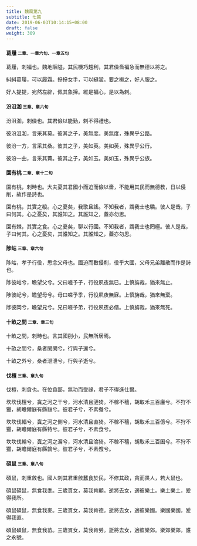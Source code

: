 ```yaml
---
title: 魏風第九
subtitle: 七篇
date: 2019-06-03T10:14:15+08:00
draft: false
weight: 309
---
```



<h4 id="9.1">葛屨 <small>二章、一章六句、一章五句</small></h4>

<div class="alert alert-dark" role="alert">
  葛屨，刺褊也。魏地陿隘，其民機巧趨利，其君儉嗇褊急而無德以將之。
</div>

<p id="9.1.1">糾糾葛屨，可以履霜。摻摻女手，可以縫裳。要之襋之，好人服之。</p>
<p id="9.1.2">好人提提，宛然左辟，佩其象揥。維是褊心，是以為刺。</p>

<h4 id="9.2">汾沮洳 <small>三章、章六句</small></h4>

<div class="alert alert-dark" role="alert">
  汾沮洳，刺儉也。其君儉以能勤，刺不得禮也。
</div>

<p id="9.2.1">彼汾沮洳，言采其莫。彼其之子，美無度。美無度，殊異乎公路。</p>
<p id="9.2.2">彼汾一方，言采其桑。彼其之子，美如英。美如英，殊異乎公行。</p>
<p id="9.2.3">彼汾一曲，言采其藚。彼其之子，美如玉。美如玉，殊異乎公族。</p>

<h4 id="9.3">園有桃 <small>二章、章十二句</small></h4>

<div class="alert alert-dark" role="alert">
  園有桃，刺時也。大夫憂其君國小而迫而儉以嗇，不能用其民而無德教，日以侵削，故作是詩也。
</div>

<p id="9.3.1">園有桃，其實之殽。心之憂矣，我歌且謠。不知我者，謂我士也驕。彼人是哉，子曰何其。心之憂矣，其誰知之。其誰知之，蓋亦勿思。</p>
<p id="9.3.2">園有棘，其實之食。心之憂矣，聊以行國。不知我者，謂我士也罔極。彼人是哉，子曰何其。心之憂矣，其誰知之。其誰知之，蓋亦勿思。</p>

<h4 id="9.4">陟岵 <small>三章、章六句</small></h4>

<div class="alert alert-dark" role="alert">
  陟岵，孝子行役，思念父母也。國迫而數侵削，役乎大國，父母兄弟離散而作是詩也。
</div>

<p id="9.4.1">陟彼岵兮，瞻望父兮。父曰嗟予子，行役夙夜無已。上慎旃哉，猶來無止。</p>
<p id="9.4.2">陟彼屺兮，瞻望母兮。母曰嗟予季，行役夙夜無寐。上慎旃哉，猶來無棄。</p>
<p id="9.4.3">陟彼岡兮，瞻望兄兮。兄曰嗟予弟，行役夙夜必偕。上慎旃哉，猶來無死。</p>

<h4 id="9.5">十畝之間 <small>二章、章三句</small></h4>

<div class="alert alert-dark" role="alert">
  十畝之間，刺時也。言其國削小，民無所居焉。
</div>

<p id="9.5.1">十畝之間兮，桑者閑閑兮，行與子還兮。</p>
<p id="9.5.2">十畝之外兮，桑者泄泄兮，行與子逝兮。</p>

<h4 id="9.6">伐檀 <small>三章、章九句</small></h4>

<div class="alert alert-dark" role="alert">
  伐檀，刺貪也。在位貪鄙，無功而受祿，君子不得進仕爾。
</div>

<p id="9.6.1">坎坎伐檀兮，寘之河之干兮，河水清且漣猗。不稼不穡，胡取禾三百廛兮。不狩不獵，胡瞻爾庭有縣貆兮。彼君子兮，不素餐兮。</p>
<p id="9.6.2">坎坎伐輻兮，寘之河之側兮，河水清且直猗。不稼不穡，胡取禾三百億兮。不狩不獵，胡瞻爾庭有縣特兮。彼君子兮，不素食兮。</p>
<p id="9.6.3">坎坎伐輪兮，寘之河之漘兮，河水清且淪猗。不稼不穡，胡取禾三百囷兮。不狩不獵，胡瞻爾庭有縣鶉兮。彼君子兮，不素飧兮。</p>

<h4 id="9.7">碩鼠 <small>三章、章八句</small></h4>

<div class="alert alert-dark" role="alert">
  碩鼠，刺重斂也。國人刺其君重斂蠶食於民，不修其政，貪而畏人，若大鼠也。
</div>

<p id="9.7.1">碩鼠碩鼠，無食我黍。三歲貫女，莫我肯顧。逝將去女，適彼樂土。樂土樂土，爰得我所。</p>
<p id="9.7.2">碩鼠碩鼠，無食我麥。三歲貫女，莫我肯德。逝將去女，適彼樂國。樂國樂國，爰得我直。</p>
<p id="9.7.3">碩鼠碩鼠，無食我苗。三歲貫女，莫我肯勞。逝將去女，適彼樂郊。樂郊樂郊，誰之永號。</p>
